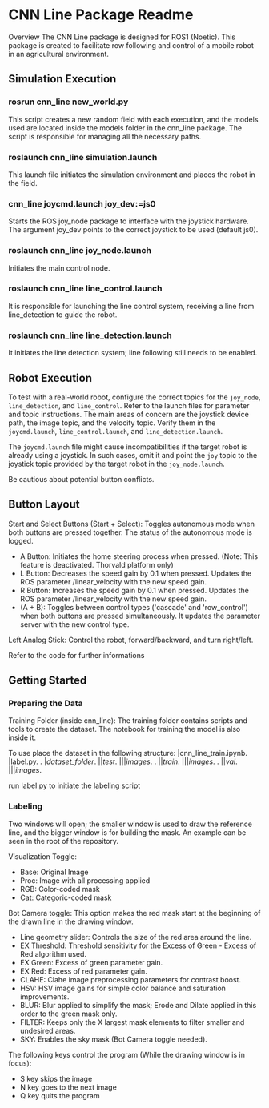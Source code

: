 # CNN Line Package Readme
Overview
The CNN Line package is designed for ROS1 (Noetic). This package is created to facilitate row following and control of a mobile robot in an agricultural environment.

## Simulation Execution

### rosrun cnn_line new_world.py
This script creates a new random field with each execution, and the models used are located inside the models folder in the cnn_line package. The script is responsible for managing all the necessary paths.

### roslaunch cnn_line simulation.launch
This launch file initiates the simulation environment and places the robot in the field.

### cnn_line joycmd.launch joy_dev:=js0
Starts the ROS joy_node package to interface with the joystick hardware. The argument joy_dev points to the correct joystick to be used (default js0).

### roslaunch cnn_line joy_node.launch
Initiates the main control node.

### roslaunch cnn_line line_control.launch
It is responsible for launching the line control system, receiving a line from line_detection to guide the robot.

### roslaunch cnn_line line_detection.launch
It initiates the line detection system; line following still needs to be enabled.

## Robot Execution
To test with a real-world robot, configure the correct topics for the `joy_node`, `line_detection`, and `line_control`. Refer to the launch files for parameter and topic instructions.
The main areas of concern are the joystick device path, the image topic, and the velocity topic. Verify them in the `joycmd.launch`, `line_control.launch`, and `line_detection.launch`.

The `joycmd.launch` file might cause incompatibilities if the target robot is already using a joystick. In such cases, omit it and point the `joy` topic to the joystick topic provided by the target robot in the `joy_node.launch`.

Be cautious about potential button conflicts.

## Button Layout
Start and Select Buttons (Start + Select): Toggles autonomous mode when both buttons are pressed together. The status of the autonomous mode is logged.

- A Button: Initiates the home steering process when pressed. (Note: This feature is deactivated. Thorvald platform only)
- L Button: Decreases the speed gain by 0.1 when pressed. Updates the ROS parameter /linear_velocity with the new speed gain.
- R Button: Increases the speed gain by 0.1 when pressed. Updates the ROS parameter /linear_velocity with the new speed gain.
- (A + B): Toggles between control types ('cascade' and 'row_control') when both buttons are pressed simultaneously. It updates the parameter server with the new control type.

Left Analog Stick: Control the robot, forward/backward, and turn right/left.

Refer to the code for further informations

## Getting Started
### Preparing the Data
Training Folder (inside cnn_line): The training folder contains scripts and tools to create the dataset. The notebook for training the model is also inside it.

To use place the dataset in the following structure:
|cnn_line_train.ipynb.
|label.py.
.
|*dataset_folder*.
||*test*.
|||*images*.
.
||*train*.
|||*images*.
.
||*val*.
|||*images*.

run label.py to initiate the labeling script

### Labeling
Two windows will open; the smaller window is used to draw the reference line, and the bigger window is for building the mask. An example can be seen in the root of the repository.

Visualization Toggle:
- Base: Original Image
- Proc: Image with all processing applied
- RGB: Color-coded mask
- Cat: Categoric-coded mask

Bot Camera toggle: This option makes the red mask start at the beginning of the drawn line in the drawing window.

- Line geometry slider: Controls the size of the red area around the line.
- EX Threshold: Threshold sensitivity for the Excess of Green - Excess of Red algorithm used.
- EX Green: Excess of green parameter gain.
- EX Red: Excess of red parameter gain.
- CLAHE: Clahe image preprocessing parameters for contrast boost.
- HSV: HSV image gains for simple color balance and saturation improvements.
- BLUR: Blur applied to simplify the mask; Erode and Dilate applied in this order to the green mask only.
- FILTER: Keeps only the X largest mask elements to filter smaller and undesired areas.
- SKY: Enables the sky mask (Bot Camera toggle needed).

The following keys control the program (While the drawing window is in focus):
- S key skips the image
- N key goes to the next image
- Q key quits the program



